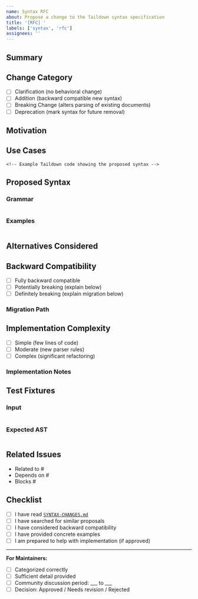 ```yaml
---
name: Syntax RFC
about: Propose a change to the Taildown syntax specification
title: '[RFC] '
labels: ['syntax', 'rfc']
assignees: ''
---
```


## Summary
<!-- Brief one-sentence description of the proposed change -->

## Change Category
<!-- Check one -->
- [ ] Clarification (no behavioral change)
- [ ] Addition (backward compatible new syntax)
- [ ] Breaking Change (alters parsing of existing documents)
- [ ] Deprecation (mark syntax for future removal)

## Motivation
<!-- Why is this change needed? What problem does it solve? -->

## Use Cases
<!-- Real-world examples of when this would be used -->

```taildown
<!-- Example Taildown code showing the proposed syntax -->
```

## Proposed Syntax
<!-- Concrete examples with before/after if applicable -->

### Grammar
<!-- EBNF or BNF grammar if relevant -->

```ebnf
```

### Examples
<!-- Multiple examples showing different scenarios -->

```taildown
```

## Alternatives Considered
<!-- What other approaches were considered and why were they rejected? -->

## Backward Compatibility
<!-- Does this break existing documents? If so, how many and what's the migration path? -->
- [ ] Fully backward compatible
- [ ] Potentially breaking (explain below)
- [ ] Definitely breaking (explain migration below)

### Migration Path
<!-- If breaking, how should users update their documents? -->

## Implementation Complexity
<!-- How difficult is this to implement? Any special parser considerations? -->
- [ ] Simple (few lines of code)
- [ ] Moderate (new parser rules)
- [ ] Complex (significant refactoring)

### Implementation Notes
<!-- Technical details for implementers -->

## Test Fixtures
<!-- Propose test cases that should be added to syntax-tests/ -->

### Input
```taildown
```

### Expected AST
```json
```

## Related Issues
<!-- Links to related discussions or issues -->
- Related to #
- Depends on #
- Blocks #

## Checklist
<!-- Before submitting -->
- [ ] I have read [`SYNTAX-CHANGES.md`](../../SYNTAX-CHANGES.md)
- [ ] I have searched for similar proposals
- [ ] I have considered backward compatibility
- [ ] I have provided concrete examples
- [ ] I am prepared to help with implementation (if approved)

---

**For Maintainers:**
- [ ] Categorized correctly
- [ ] Sufficient detail provided
- [ ] Community discussion period: ___ to ___
- [ ] Decision: Approved / Needs revision / Rejected
